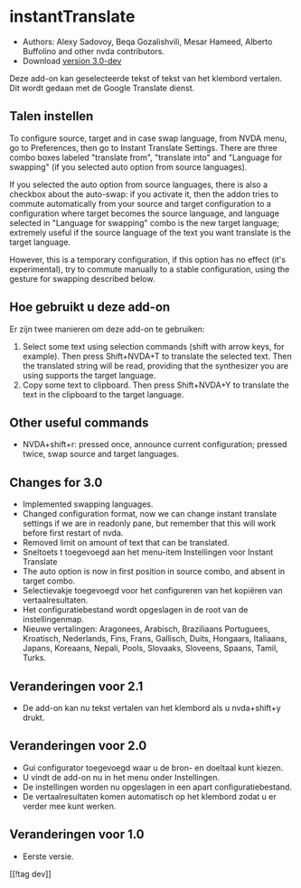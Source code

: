 # instantTranslate #

* Authors: Alexy Sadovoy, Beqa Gozalishvili, Mesar Hameed, Alberto Buffolino
  and other nvda contributors.
* Download [version 3.0-dev][1]

Deze add-on kan geselecteerde tekst of tekst van het klembord vertalen. Dit
wordt gedaan met de Google Translate dienst.

## Talen instellen ##
To configure source, target and in case swap language, from NVDA menu, go to
Preferences, then go to Instant Translate Settings.  There are three combo
boxes labeled "translate from", "translate into" and "Language for swapping"
(if you selected auto option from source languages).

If you selected the auto option from source languages, there is also a
checkbox about the auto-swap: if you activate it, then the addon tries to
commute automatically from your source and target configuration to a
configuration where target becomes the source language, and language
selected in "Language for swapping" combo is the new target language;
extremely useful if the source language of the text you want translate is
the target language.

However, this is a temporary configuration, if this option has no effect
(it's experimental), try to commute manually to a stable configuration,
using the gesture for swapping described below.

## Hoe gebruikt u deze add-on ##
Er zijn twee manieren om deze add-on te gebruiken:

1. Select some text using selection commands (shift with arrow keys, for
   example). Then press Shift+NVDA+T to translate the selected text. Then
   the translated string will be read, providing that the synthesizer you
   are using supports the target language.
2. Copy some text to clipboard. Then press Shift+NVDA+Y to translate the
   text in the clipboard to the target language.

## Other useful commands ##
* NVDA+shift+r: pressed once, announce current configuration; pressed twice,
  swap source and target languages.

## Changes for 3.0 ##
* Implemented swapping languages.
* Changed configuration format, now we can change instant translate settings
  if we are in readonly pane, but remember that this will work before first
  restart of nvda.
* Removed limit on amount of text that can be translated.
* Sneltoets t toegevoegd aan het menu-item Instellingen voor Instant
  Translate
* The auto option is now in first position in source combo, and absent in
  target combo.
* Selectievakje toegevoegd voor het configureren van het kopiëren van
  vertaalresultaten.
* Het configuratiebestand wordt opgeslagen in de root van de
  instellingenmap.
* Nieuwe vertalingen: Aragonees, Arabisch, Braziliaans Portuguees,
  Kroatisch, Nederlands, Fins, Frans, Gallisch, Duits, Hongaars, Italiaans,
  Japans, Koreaans, Nepali, Pools, Slovaaks, Sloveens, Spaans, Tamil, Turks.

## Veranderingen voor 2.1 ##
* De add-on kan nu tekst vertalen van het klembord als u nvda+shift+y drukt.

## Veranderingen voor 2.0 ##
* Gui configurator toegevoegd waar u de bron- en doeltaal kunt kiezen.
* U vindt de add-on nu in het menu onder Instellingen.
* De instellingen worden nu opgeslagen in een apart configuratiebestand.
* De vertaalresultaten komen automatisch op het klembord zodat u er verder
  mee kunt werken.

## Veranderingen voor 1.0 ##
* Eerste versie.

[[!tag dev]]

[1]: http://addons.nvda-project.org/files/get.php?file=it-dev
